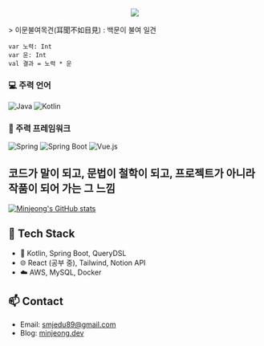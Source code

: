 <h3 align="center">
    <img src="https://capsule-render.vercel.app/api?type=waving&color=6F69B4&FFF8DC&height=200&section=header&text=👩‍💻%20엄마는%20개발자&fontSize=40&fontAlign=50&fontColor=ffffff"/>
</h3>
> 이문불여목견(耳聞不如目見) : 백문이 불여 일견  

```
var 노력: Int
var 운: Int
val 결과 = 노력 * 운
```

### 💻 주력 언어
![Java](https://img.shields.io/badge/Java-007396?style=for-the-badge&logo=java&logoColor=white)
![Kotlin](https://img.shields.io/badge/Kotlin-7F52FF?style=for-the-badge&logo=kotlin&logoColor=white)

### 🔧 주력 프레임워크
![Spring](https://img.shields.io/badge/Spring-6DB33F?style=for-the-badge&logo=spring&logoColor=white)
![Spring Boot](https://img.shields.io/badge/Spring%20Boot-6DB33F?style=for-the-badge&logo=spring-boot&logoColor=white)
![Vue.js](https://img.shields.io/badge/Vue.js-4FC08D?style=for-the-badge&logo=vue.js&logoColor=white)


## 코드가 말이 되고, 문법이 철학이 되고, 프로젝트가 아니라 작품이 되어 가는 그 느낌 ##
[![Minjeong's GitHub stats](https://github-readme-stats.vercel.app/api?username=paypulse&show_icons=true&theme=tokyonight)](https://github.com/anuraghazra/github-readme-stats)



## 🔧 Tech Stack
- 🌱 Kotlin, Spring Boot, QueryDSL
- 🌐 React (공부 중), Tailwind, Notion API
- ☁️ AWS, MySQL, Docker


## 📫 Contact
- Email: smjedu89@gmail.com
- Blog: [minjeong.dev](https://until.blog/@poppins)

<!--
**paypulse/paypulse** is a ✨ _special_ ✨ repository because its `README.md` (this file) appears on your GitHub profile.

Here are some ideas to get you started:

- 🔭 I’m currently working on ...
- 🌱 I’m currently learning ...
- 👯 I’m looking to collaborate on ...
- 🤔 I’m looking for help with ...
- 💬 Ask me about ...
- 📫 How to reach me: ...
- 😄 Pronouns: ...
- ⚡ Fun fact: ...
-->
